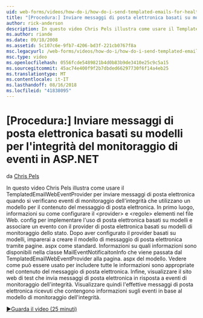 ```yaml
---
uid: web-forms/videos/how-do-i/how-do-i-send-templated-emails-for-health-monitoring-events-in-aspnet
title: "[Procedura:] Inviare messaggi di posta elettronica basati su modelli per l'integrità del monitoraggio di eventi in ASP.NET | Microsoft Docs"
author: rick-anderson
description: In questo video Chris Pels illustra come usare il TemplatedEmailWebEventProvider per inviare messaggi di posta elettronica quando si verificano eventi di monitoraggio dell'integrità che utilizzano un modello per t...
ms.author: riande
ms.date: 09/18/2008
ms.assetid: 5c107c6e-9fb7-4206-bd3f-221cb0767f8a
msc.legacyurl: /web-forms/videos/how-do-i/how-do-i-send-templated-emails-for-health-monitoring-events-in-aspnet
msc.type: video
ms.openlocfilehash: 0556fcde5489821b4d0b83b9de3410e25c9c5a15
ms.sourcegitcommit: 45ac74e400f9f2b7dbded66297730f6f14a4eb25
ms.translationtype: MT
ms.contentlocale: it-IT
ms.lasthandoff: 08/16/2018
ms.locfileid: "41838095"
---
```

<a name="how-do-i-send-templated-emails-for-health-monitoring-events-in-aspnet"></a>[Procedura:] Inviare messaggi di posta elettronica basati su modelli per l'integrità del monitoraggio di eventi in ASP.NET
====================
da [Chris Pels](https://twitter.com/chrispels)

In questo video Chris Pels illustra come usare il TemplatedEmailWebEventProvider per inviare messaggi di posta elettronica quando si verificano eventi di monitoraggio dell'integrità che utilizzano un modello per il contenuto del messaggio di posta elettronica. In primo luogo, informazioni su come configurare il &lt;provider&gt; e &lt;regole&gt; elementi nel file Web. config per implementare l'uso di posta elettronica basati su modelli e associare un evento con il provider di posta elettronica basati su modelli di monitoraggio dello stato. Dopo aver configurato il provider basati su modelli, imparerai a creare il modello di messaggio di posta elettronica tramite pagine. aspx come standard. Informazioni su quali informazioni sono disponibili nella classe MailEventNotificaitonInfo che viene passata dal TemplatedEmailWebEventProvider alla pagina. aspx del modello. Vedere come può essere usato per includere tutte le informazioni sono appropriate nel contenuto del messaggio di posta elettronica. Infine, visualizzare il sito web di test che invia messaggi di posta elettronica in risposta a eventi di monitoraggio dell'integrità. Visualizzare quindi l'effettive messaggi di posta elettronica ricevuti che contengono informazioni sugli eventi in base al modello di monitoraggio dell'integrità.

[&#9654;Guarda il video (25 minuti)](https://channel9.msdn.com/Blogs/ASP-NET-Site-Videos/how-do-i-send-templated-emails-for-health-monitoring-events-in-aspnet)
